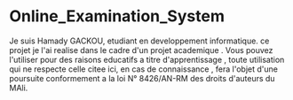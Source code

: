 # Online_Examination_System
Je suis Hamady GACKOU, etudiant en developpement informatique.
ce projet je l'ai realise dans le cadre d'un projet academique .
Vous pouvez l'utiliser pour des raisons educatifs a titre d'apprentissage , toute utilisation qui ne respecte celle citee ici,  en cas de  connaissance , fera l'objet
d'une poursuite conformement a  la loi N° 8426/AN-RM des droits d'auteurs du MAli.
